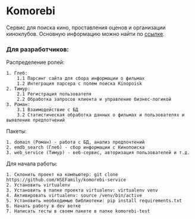 # Komorebi
Сервис для поиска кино, проставления оценов и организации киноклубов.
Основную информацию можно найти по [ссылке](https://github.com/HSEFamily/komorebi/README.md).

### Для разработчиков:

Распределение ролей:

    1. Глеб:
        1.1 Парсинг сайта для сбора информации о фильмах
        1.2 Интеграция парсера с полем поиска Kinopoisk
    2. Тимур:
        2.1 Регистрация пользователя
        2.2 Обработка запросов клиента и управление бизнес-логикой
    3. Роман:
        3.1 Взаимодействие с БД
        3.2 Статистическая обработка данных о фильмах и пользователях и выявление предпотчений

        
Пакеты:

    1. domain (Роман) - работа с БД, анализ предпочтений
    2. emdb_search (Глеб) - сбор информации с Кинопоиска
    3. web_service (Тимур) - веб-сервис, авторизация пользователей и т.д.

Для начала работы:

    1. Склонить проект на компьютер: git clone https://github.com/HSEFamily/komorebi-service
    2. Установить virtualenv
    3. Установить в папке проекта virtualenv: virtualenv venv
    4. Активировать virtualenv: source /venv/bin/active
    5. Установить необходимые библиотеки: pip install requirements.txt
    6. Начать работу в dev ветке
    7. Написать тесты в своем пакете в папке komorebi-test



